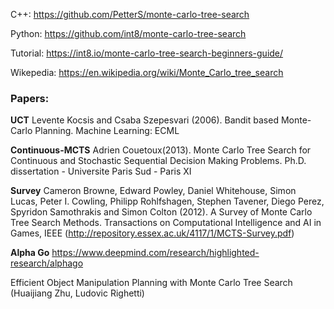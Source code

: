 
C++: https://github.com/PetterS/monte-carlo-tree-search

Python: https://github.com/int8/monte-carlo-tree-search

Tutorial: https://int8.io/monte-carlo-tree-search-beginners-guide/

Wikepedia: https://en.wikipedia.org/wiki/Monte_Carlo_tree_search


### Papers: 

**UCT** Levente Kocsis and Csaba Szepesvari (2006). Bandit based Monte-Carlo Planning. Machine Learning: ECML

**Continuous-MCTS** Adrien Couetoux(2013). Monte Carlo Tree Search for Continuous and Stochastic Sequential Decision Making Problems. Ph.D. dissertation - Universite Paris Sud - Paris XI

**Survey** Cameron Browne, Edward Powley, Daniel Whitehouse, Simon Lucas, Peter I. Cowling, Philipp Rohlfshagen, Stephen Tavener, Diego Perez, Spyridon Samothrakis and Simon Colton (2012). A Survey of Monte Carlo Tree Search Methods. Transactions on Computational Intelligence and AI in Games, IEEE (http://repository.essex.ac.uk/4117/1/MCTS-Survey.pdf)

**Alpha Go** https://www.deepmind.com/research/highlighted-research/alphago

Efficient Object Manipulation Planning with Monte Carlo Tree Search (Huaijiang Zhu, Ludovic Righetti)